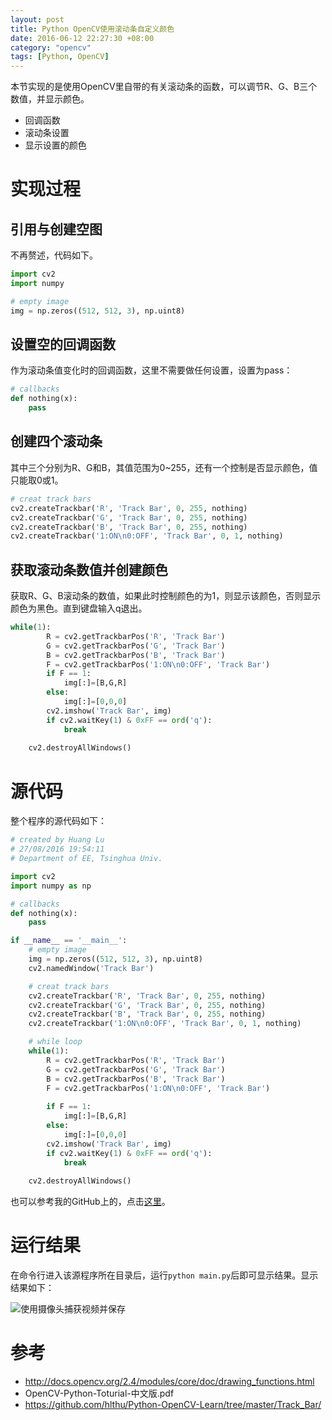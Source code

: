 ```yaml
---
layout: post
title: Python OpenCV使用滚动条自定义颜色
date: 2016-06-12 22:27:30 +08:00
category: "opencv"
tags: [Python, OpenCV]
---
```




本节实现的是使用OpenCV里自带的有关滚动条的函数，可以调节R、G、B三个数值，并显示颜色。

- 回调函数
- 滚动条设置
- 显示设置的颜色


# 实现过程

## 引用与创建空图
不再赘述，代码如下。

``` python
import cv2  
import numpy

# empty image
img = np.zeros((512, 512, 3), np.uint8)
```

## 设置空的回调函数
作为滚动条值变化时的回调函数，这里不需要做任何设置，设置为pass：

```python
# callbacks
def nothing(x):
	pass
```

## 创建四个滚动条
其中三个分别为R、G和B，其值范围为0~255，还有一个控制是否显示颜色，值只能取0或1。

```python
# creat track bars
cv2.createTrackbar('R', 'Track Bar', 0, 255, nothing)
cv2.createTrackbar('G', 'Track Bar', 0, 255, nothing)
cv2.createTrackbar('B', 'Track Bar', 0, 255, nothing)
cv2.createTrackbar('1:ON\n0:OFF', 'Track Bar', 0, 1, nothing)
```

## 获取滚动条数值并创建颜色
获取R、G、B滚动条的数值，如果此时控制颜色的为1，则显示该颜色，否则显示颜色为黑色。直到键盘输入q退出。

```python
while(1):
		R = cv2.getTrackbarPos('R', 'Track Bar')
		G = cv2.getTrackbarPos('G', 'Track Bar')
		B = cv2.getTrackbarPos('B', 'Track Bar')
		F = cv2.getTrackbarPos('1:ON\n0:OFF', 'Track Bar')		
		if F == 1:
			img[:]=[B,G,R]
		else:
			img[:]=[0,0,0]
		cv2.imshow('Track Bar', img)
		if cv2.waitKey(1) & 0xFF == ord('q'):
			break
	
	cv2.destroyAllWindows()
```


# 源代码
整个程序的源代码如下：

```python
# created by Huang Lu
# 27/08/2016 19:54:11   
# Department of EE, Tsinghua Univ.

import cv2
import numpy as np

# callbacks
def nothing(x):
	pass

if __name__ == '__main__':
	# empty image
	img = np.zeros((512, 512, 3), np.uint8)
	cv2.namedWindow('Track Bar')

	# creat track bars
	cv2.createTrackbar('R', 'Track Bar', 0, 255, nothing)
	cv2.createTrackbar('G', 'Track Bar', 0, 255, nothing)
	cv2.createTrackbar('B', 'Track Bar', 0, 255, nothing)
	cv2.createTrackbar('1:ON\n0:OFF', 'Track Bar', 0, 1, nothing)

	# while loop
	while(1):
		R = cv2.getTrackbarPos('R', 'Track Bar')
		G = cv2.getTrackbarPos('G', 'Track Bar')
		B = cv2.getTrackbarPos('B', 'Track Bar')
		F = cv2.getTrackbarPos('1:ON\n0:OFF', 'Track Bar')
		
		if F == 1:
			img[:]=[B,G,R]
		else:
			img[:]=[0,0,0]
		cv2.imshow('Track Bar', img)
		if cv2.waitKey(1) & 0xFF == ord('q'):
			break
	
	cv2.destroyAllWindows()
```
也可以参考我的GitHub上的，点击[这里](https://github.com/hlthu/Python-OpenCV-Learn/tree/master/Track_Bar/)。

# 运行结果
在命令行进入该源程序所在目录后，运行`python main.py`后即可显示结果。显示结果如下：

![使用摄像头捕获视频并保存](https://raw.githubusercontent.com/hlthu/Python-OpenCV-Learn/master/Track_Bar/Screenshot.png)


# 参考
- http://docs.opencv.org/2.4/modules/core/doc/drawing_functions.html
- OpenCV-Python-Toturial-中文版.pdf
- https://github.com/hlthu/Python-OpenCV-Learn/tree/master/Track_Bar/